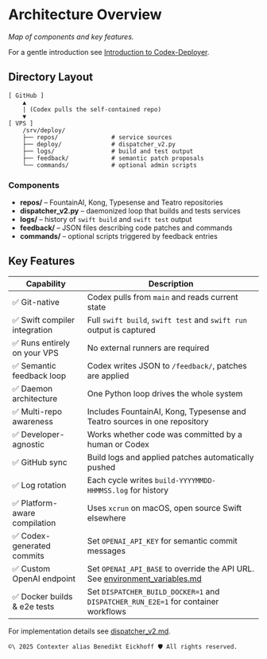 # Architecture Overview

*Map of components and key features.*

For a gentle introduction see [Introduction to Codex-Deployer](introduction.md).

## Directory Layout

```text
[ GitHub ]
    ▲
    | (Codex pulls the self-contained repo)
    ▼
[ VPS ]
    /srv/deploy/
    ├── repos/               # service sources
    ├── deploy/              # dispatcher_v2.py
    ├── logs/                # build and test output
    ├── feedback/            # semantic patch proposals
    └── commands/            # optional admin scripts
```

### Components
- **repos/** – FountainAI, Kong, Typesense and Teatro repositories
- **dispatcher_v2.py** – daemonized loop that builds and tests services
- **logs/** – history of `swift build` and `swift test` output
- **feedback/** – JSON files describing code patches and commands
- **commands/** – optional scripts triggered by feedback entries

## Key Features


| Capability | Description |
|------------|-------------|
| ✅ Git-native | Codex pulls from `main` and reads current state |
| ✅ Swift compiler integration | Full `swift build`, `swift test` and `swift run` output is captured |
| ✅ Runs entirely on your VPS | No external runners are required |
| ✅ Semantic feedback loop | Codex writes JSON to `/feedback/`, patches are applied |
| ✅ Daemon architecture | One Python loop drives the whole system |
| ✅ Multi-repo awareness | Includes FountainAI, Kong, Typesense and Teatro sources in one repository |
| ✅ Developer-agnostic | Works whether code was committed by a human or Codex |
| ✅ GitHub sync | Build logs and applied patches automatically pushed |
| ✅ Log rotation | Each cycle writes `build-YYYYMMDD-HHMMSS.log` for history |
| ✅ Platform-aware compilation | Uses `xcrun` on macOS, open source Swift elsewhere |
| ✅ Codex-generated commits | Set `OPENAI_API_KEY` for semantic commit messages |
| ✅ Custom OpenAI endpoint | Set `OPENAI_API_BASE` to override the API URL. See [environment_variables.md](../environment_variables.md) |
| ✅ Docker builds & e2e tests | Set `DISPATCHER_BUILD_DOCKER=1` and `DISPATCHER_RUN_E2E=1` for container workflows |

For implementation details see [dispatcher_v2.md](../dispatcher_v2.md).



````text
©\ 2025 Contexter alias Benedikt Eickhoff 🛡️ All rights reserved.
````

